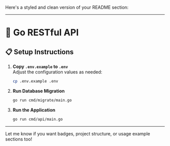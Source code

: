 Here's a styled and clean version of your README section:

---

# 🚀 Go RESTful API

## 📋 Setup Instructions

1. **Copy `.env.example` to `.env`**  
   Adjust the configuration values as needed:

   ```bash
   cp .env.example .env
   ```

2. **Run Database Migration**

   ```bash
   go run cmd/migrate/main.go
   ```

3. **Run the Application**

   ```bash
   go run cmd/api/main.go
   ```

---

Let me know if you want badges, project structure, or usage example sections too!
